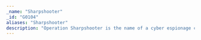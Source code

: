 ```yaml
---
_name: "Sharpshooter"
_id: "G0104"
aliases: "Sharpshooter"
description: "Operation Sharpshooter is the name of a cyber espionage campaign discovered in October 2018 targeting nuclear, defense, energy, and financial companies. Though overlaps between this adversary and Lazarus Group have been noted, definitive links have not been established."
---
```

